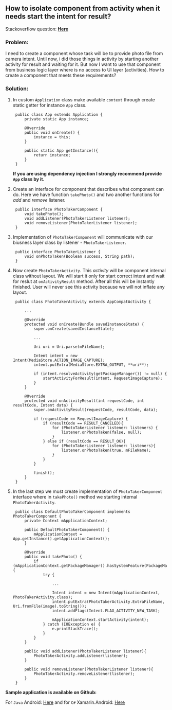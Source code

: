 ﻿## How to isolate component from activity when it needs start the intent for result?

Stackoverflow question: [**Here**](http://stackoverflow.com/questions/40347649/how-to-isolate-component-from-activity-when-it-needs-start-the-intent-for-result)

### Problem:

I need to create a component whose task will be to provide photo file from camera intent.
Until now, i did those things in activity by starting another activity for result and waiting for it.
But now I want to use that component from business logic layer where is no access to UI layer (activities).
How to create a component that meets these requirements?

### Solution:

1. In custom `Application` class make available `context` through create static getter for instance `App` class.

        public class App extends Application {
            private static App instance;

            @Override
            public void onCreate() {
                instance = this;
            }

            public static App getInstance(){
                return instance;
            }
        }
    **If you are using dependency injection I strongly recommend provide `App` class by it.**
2. Create an interface for component that describes what component can do. Here we have function `takePhoto()` and two another functions for _add_ and _remove_ listener.
        
        public interface PhotoTakerComponent {
            void takePhoto();
            void addListener(PhotoTakerListener listener);
            void removeListener(PhotoTakerListener listener);
        }
3. Implementation of `PhotoTakerComponent` will communicate with our biusness layer class by listener - `PhotoTakerListener`.

        public interface PhotoTakerListener {
            void onPhotoTaken(Boolean success, String path);
        }
4. Now create `PhotoTakerActivity`. This _activity_ will be component internal class without layout. We will start it only for start correct intent and wait for reslut at `onActivityResult` method. After all this will be instantly finished. User will never see this activity because we will not inflate any layout.

        public class PhotoTakerActivity extends AppCompatActivity {

            ...

            @Override
            protected void onCreate(Bundle savedInstanceState) {
                super.onCreate(savedInstanceState);
                
                ...

                Uri uri = Uri.parse(mFileName);

                Intent intent = new Intent(MediaStore.ACTION_IMAGE_CAPTURE);
                intent.putExtra(MediaStore.EXTRA_OUTPUT, **uri**);

                if (intent.resolveActivity(getPackageManager()) != null) {
                    startActivityForResult(intent, RequestImageCapture);
                }
            }

            @Override
            protected void onActivityResult(int requestCode, int resultCode, Intent data) {
                super.onActivityResult(requestCode, resultCode, data);

                if (requestCode == RequestImageCapture) {
                    if (resultCode == RESULT_CANCELED){
                        for (PhotoTakerListener listener: listeners) {
                            listener.onPhotoTaken(false, null);
                        }
                    } else if (resultCode == RESULT_OK){
                        for (PhotoTakerListener listener: listeners){
                            listener.onPhotoTaken(true, mFileName);
                        }
                    }
                }

                finish();
            }
        }
5. In the last step we must create implementation of `PhotoTakerComponent` interface where in `takePhoto()` method we starting internal `PhotoTakerActivity`.

        public class DefaultPhotoTakerComponent implements PhotoTakerComponent {
            private Context mApplicationContext;

            public DefaultPhotoTakerComponent() {
                mApplicationContext = App.getInstance().getApplicationContext();
            }

            @Override
            public void takePhoto() {
                if (mApplicationContext.getPackageManager().hasSystemFeature(PackageManager.FEATURE_CAMERA)) {
                    try {
                        
                        ...

                        Intent intent = new Intent(mApplicationContext, PhotoTakerActivity.class);
                        intent.putExtra(PhotoTakerActivity.ExtraFileName, Uri.fromFile(image).toString());
                        intent.addFlags(Intent.FLAG_ACTIVITY_NEW_TASK);

                        mApplicationContext.startActivity(intent);
                    } catch (IOException e) {
                        e.printStackTrace();
                    }
                }
            }

            public void addListener(PhotoTakerListener listener){
                PhotoTakerActivity.addListener(listener);
            }

            public void removeListener(PhotoTakerListener listener){
                PhotoTakerActivity.removeListener(listener);
            }
        }

**Sample application is available on Github:**

For `Java` Android: [Here](https://github.com/Lonelywood/Android-Samples-IsolateComponents/tree/master/Android)
and for `C#` Xamarin.Android: [Here](https://github.com/Lonelywood/Android-Samples-IsolateComponents/tree/master/Xamarin)